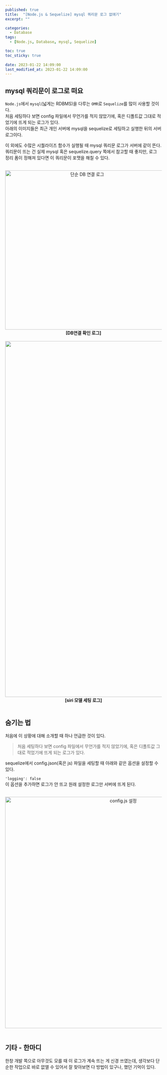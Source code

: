 ```yaml
---
published: true
title:  "[Node.js & Sequelize] mysql 쿼리문 로그 없애기"  
excerpt: ""

categories:
  - Database
tags:
  - [Node.js, Database, mysql, Sequelize]

toc: true
toc_sticky: true
 
date: 2023-01-22 14:09:00
last_modified_at: 2023-01-22 14:09:00
---
```


## mysql 쿼리문이 로그로 떠요  
`Node.js`에서 `mysql`(넓게는 RDBMS)을 다루는 `OMR`로 `Sequelize`를 많이 사용할 것이다.  
처음 세팅하다 보면 config 파일에서 무언가를 적지 않았기에, 혹은 디폴트값 그대로 적었기에 뜨게 되는 로그가 있다.  
아래의 이미지들은 최근 개인 서버에 mysql을 sequelize로 세팅하고 실행한 뒤의 서버 로그이다.  
  
이 외에도 수많은 시퀄라이즈 함수가 실행될 때 mysql 쿼리문 로그가 서버에 같이 뜬다.   
쿼리문이 뜨는 건 실제 mysql 혹은 sequelize.query 쪽에서 참고할 때 좋지만, 로그 정리 폼이 정해져 있다면 이 쿼리문이 포맷을 해칠 수 있다.  

<br>

<center><img width="512" alt="단순 DB 연결 로그" src="https://user-images.githubusercontent.com/87490361/213901221-e775778a-4eb4-4d7f-ab6e-281d84c44e4d.png"></center>  
<center><b>[DB연결 확인 로그]</b></center>  

<br>

<center><img width="1144" alt="siri 모델 세팅 로그" src="https://user-images.githubusercontent.com/87490361/214002207-900d6015-1ada-4b13-a64e-85a3652382fd.png"></center>  
<center><b>[siri 모델 세팅 로그]</b></center>  

<br>


## 숨기는 법  

처음에 이 상황에 대해 소개할 때 하나 언급한 것이 있다.  

> 처음 세팅하다 보면 config 파일에서 무언가를 적지 않았기에, 혹은 디폴트값 그대로 적었기에 뜨게 되는 로그가 있다.  

sequelize에서 config.json(혹은 js) 파일을 세팅할 때 아래와 같은 옵션을 설정할 수 있다.  

`'logging': false`  
이 옵션을 추가하면 로그가 안 뜨고 원래 설정한 로그만 서버에 뜨게 된다.  

<br>

<center><img width="744" alt="config.js 설정" src="https://user-images.githubusercontent.com/87490361/213901713-7056737d-5766-4ae7-8d18-4b84ebbb6aa6.png"></center>


<br>


## 기타 - 한마디  
한창 개발 쪽으로 아무것도 모를 때 이 로그가 계속 뜨는 게 신경 쓰였는데, 생각보다 단순한 작업으로 바로 없앨 수 있어서 잘 찾아보면 다 방법이 있구나, 했던 기억이 있다.  

<br>
<br>